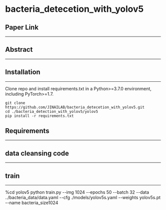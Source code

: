 # bacteria_detecetion_with_yolov5


## Paper Link
- - -





## Abstract
- - -




## Installation
- - -
Clone repo and install requirements.txt in a Python>=3.7.0 environment, including PyTorch>=1.7.
```
git clone https://github.com/JINAILAB/bacteria_detecetion_with_yolov5.git
cd ./bacteria_detection_with_yolov5/yolov5
pip install -r requirements.txt
```




## Requirements
- - - 



## data cleansing code
---


## train
---
%cd yolov5
python train.py --img 1024 --epochs 50 --batch 32 --data ../bacteria_data/data.yaml --cfg ./models/yolov5s.yaml --weights yolov5s.pt --name bacteria_size1024


